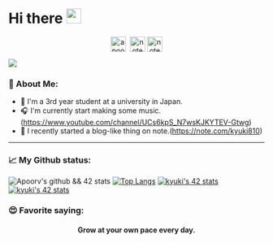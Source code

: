 # Hi there <img src="https://github.com/TheDudeThatCode/TheDudeThatCode/blob/master/Assets/Hi.gif" width="29px">
<p align="center">
<a href="https://twitter.com/yuuuki81" target="blank"><img align="center" src="https://cdn.jsdelivr.net/npm/simple-icons@3.0.1/icons/twitter.svg" alt="apoorv__tyagi" width="30" /></a>&nbsp;
<a href="https://note.com/kyuki810"><img align="center" alt="note" width="30px" src="https://simpleicons.org/icons/microsoftonenote.svg" /></a>
  <a href="https://www.youtube.com/channel/UCs6kpS_N7wsKJKYTEV-Gtwg"><img align="center" alt="note" width="30px" src="https://simpleicons.org/icons/youtube.svg" /></a>
</p>

![](https://camo.githubusercontent.com/992babdffd8c74a1502de375fbdf7e4d54773242/68747470733a2f2f6d656469612e67697068792e636f6d2f6d656469612f53576f536b4e36447854737a71494b4571762f67697068792e676966)

### 🤵 About Me:
+ 🏫 I'm a 3rd year student at a university in Japan.
+ 🎧 I'm currently start making some music.(https://www.youtube.com/channel/UCs6kpS_N7wsKJKYTEV-Gtwg)
+ 📝 I recently started a blog-like thing on note.(https://note.com/kyuki810)

---
### 📈 My Github status:
![Apoorv's github && 42 stats](https://github-readme-stats.vercel.app/api?username=yuki-katayama&show_icons=true&title_color=ffc857&icon_color=8ac926&text_color=daf7dc&bg_color=151515&hide=["stars"])
[![Top Langs](https://github-readme-stats.vercel.app/api/top-langs/?username=yuki-katayama&layout=compact&text_color=daf7dc&bg_color=151515)](https://github.com/anuraghazra/github-readme-stats)
[![kyuki's 42 stats](https://badge42.herokuapp.com/api/stats/kyuki?cursus=C%20reloaded)](https://github.com/kyuki/badge42)
[![kyuki's 42 stats](https://badge42.herokuapp.com/api/stats/kyuki?cursus=42cursus)](https://github.com/kyuki/badge42)
### 😍 Favorite saying:
<div style="text-align: center;">
<h4>Grow at your own pace every day.</h>
</div>
